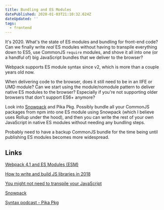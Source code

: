 ```yaml
---
title: Bundling and ES Modules
datePublished: 2020-01-03T21:10:32.624Z
dateUpdated: ''
tags:
  - frontend
---
```

It's 2020. What's the state of ES modules and bundling for front-end code? Can we finally write *real* ES modules without having to transpile everything down to ES5, use CommonJS `require` modules, and shove it all into one (or a handful of) big JavaScript bundles that we deliver to the browser?

Webpack supports ES module syntax since v2, which is more than a couple years old now.

When delivering code to the browser, does it still need to be in an IIFE or UMD module? Can we start using the module/nomodule pattern to deliver native ES modules to the browser? Especially if you're not supporting older browsers that don't support ES6+ anymore?

Look into [Snowpack](https://www.snowpack.dev) and Pika Pkg. Possibly bundle all your CommonJS packages from npm into one ES module using Snowpack (which I believe uses Rollup under the hood), and then you can write the rest of your own JavaScript in native ES modules without needing any bundling steps.

Probably need to have a backup CommonJS bundle for the time being until publishing ES modules becomes more widespread.

## Links

[Webpack 4.1 and ES Modules (ESM)](https://medium.com/@zwegrzyniak/webpack-4-1-and-es-modules-esm-dd0bd7dca4da)

[How to write and build JS libraries in 2018](https://medium.com/@kelin2025/so-you-wanna-use-es6-modules-714f48b3a953)

[You might not need to transpile your JavaScript](https://www.freecodecamp.org/news/you-might-not-need-to-transpile-your-javascript-4d5e0a438ca/https://www.freecodecamp.org/news/you-might-not-need-to-transpile-your-javascript-4d5e0a438ca/)

[Snowpack](https://www.snowpack.dev)

[Syntax podcast - Pika Pkg](https://syntax.fm/show/212/pika-pkg)
